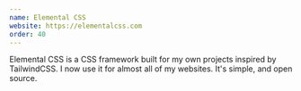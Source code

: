 ```yaml
---
name: Elemental CSS
website: https://elementalcss.com
order: 40
---
```

Elemental CSS is a CSS framework built for my own projects inspired by TailwindCSS. I now use it for almost all of my websites. It's simple, and open source.